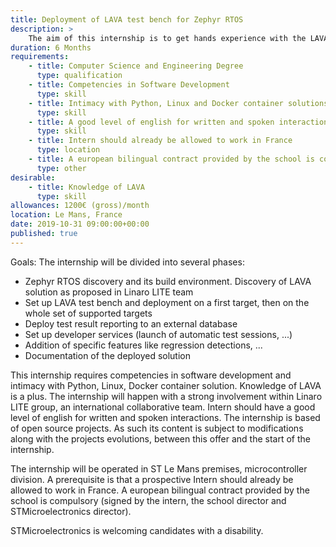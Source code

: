 ```yaml
---
title: Deployment of LAVA test bench for Zephyr RTOS
description: >
    The aim of this internship is to get hands experience with the LAVA test automation solution set up in the Linaro LITE group and deploy it on a full scale Zephyr RTOS test bench.
duration: 6 Months
requirements:
    - title: Computer Science and Engineering Degree
      type: qualification
    - title: Competencies in Software Development
      type: skill
    - title: Intimacy with Python, Linux and Docker container solutions.
      type: skill
    - title: A good level of english for written and spoken interactions
      type: skill
    - title: Intern should already be allowed to work in France
      type: location
    - title: A european bilingual contract provided by the school is compulsory (signed by the intern, the school director and STMicroelectronics director).
      type: other
desirable:
    - title: Knowledge of LAVA
      type: skill
allowances: 1200€ (gross)/month
location: Le Mans, France
date: 2019-10-31 09:00:00+00:00
published: true
---
```

Goals:  The internship will be divided into several phases:

* Zephyr RTOS discovery and its build environment. Discovery of LAVA solution as proposed in Linaro LITE team
* Set up LAVA test bench and deployment on a first target, then on the whole set of supported targets
* Deploy test result reporting to an external database
* Set up developer services (launch of automatic test sessions, ...)
* Addition of specific features like regression detections, ...
* Documentation of the deployed solution

This internship requires competencies in software development and intimacy with Python, Linux, Docker container solution. Knowledge of LAVA is a plus.
The internship will happen with a strong involvement within Linaro LITE group, an international collaborative team. Intern should have a good level of english for written and spoken interactions.
The internship is based of open source projects. As such its content is subject to modifications along with the projects evolutions, between this offer and the start of the internship.

The internship will be operated in ST Le Mans premises, microcontroller division.  A prerequisite is that a prospective Intern should already be allowed to work in France.
A european bilingual contract provided by the school is compulsory (signed by the intern, the school director and STMicroelectronics director).

STMicroelectronics is welcoming candidates with a disability.
